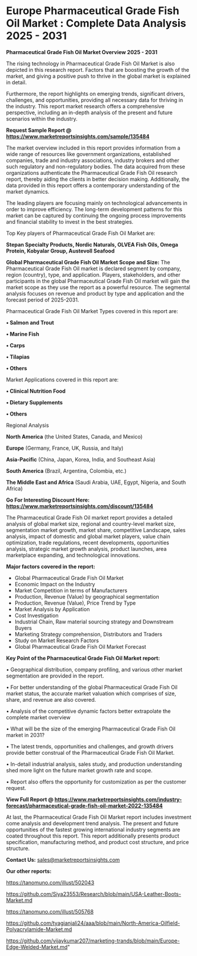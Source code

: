  # Europe Pharmaceutical Grade Fish Oil Market : Complete Data Analysis 2025 - 2031

<Strong> Pharmaceutical Grade Fish Oil Market Overview 2025 - 2031</strong>

The rising technology in Pharmaceutical Grade Fish Oil Market is also depicted in this research report. Factors that are boosting the growth of the market, and giving a positive push to thrive in the global market is explained in detail.

Furthermore, the report highlights on emerging trends, significant drivers, challenges, and opportunities, providing all necessary data for thriving in the industry. This report market research offers a comprehensive perspective, including an in-depth analysis of the present and future scenarios within the industry.

<strong>Request Sample Report @ <a href=https://www.marketreportsinsights.com/sample/135484>https://www.marketreportsinsights.com/sample/135484</a></strong>

The market overview included in this report provides information from a wide range of resources like government organizations, established companies, trade and industry associations, industry brokers and other such regulatory and non-regulatory bodies. The data acquired from these organizations authenticate the Pharmaceutical Grade Fish Oil research report, thereby aiding the clients in better decision making. Additionally, the data provided in this report offers a contemporary understanding of the market dynamics.

The leading players are focusing mainly on technological advancements in order to improve efficiency. The long-term development patterns for this market can be captured by continuing the ongoing process improvements and financial stability to invest in the best strategies.

Top Key players of Pharmaceutical Grade Fish Oil Market are:

<strong>Stepan Specialty Products, Nordic Naturals, OLVEA Fish Oils, Omega Protein, Kobyalar Group, Austevoll Seafood</strong>

<strong><b>Global Pharmaceutical Grade Fish Oil Market Scope and Size:</b></strong>
The Pharmaceutical Grade Fish Oil market is declared segment by company, region (country), type, and application. Players, stakeholders, and other participants in the global Pharmaceutical Grade Fish Oil market will gain the market scope as they use the report as a powerful resource. The segmental analysis focuses on revenue and product by type and application and the forecast period of 2025-2031.

Pharmaceutical Grade Fish Oil Market Types covered in this report are:

<strong>• Salmon and Trout

• Marine Fish

• Carps

• Tilapias

• Others</strong>

Market Applications covered in this report are:

<strong>• Clinical Nutrition Food

• Dietary Supplements

• Others</strong> 

Regional Analysis

<strong>North America</strong> (the United States, Canada, and Mexico)

<strong>Europe</strong> (Germany, France, UK, Russia, and Italy)

<strong>Asia-Pacific</strong> (China, Japan, Korea, India, and Southeast Asia)

<strong>South America</strong> (Brazil, Argentina, Colombia, etc.)

<strong>The Middle East and Africa</strong> (Saudi Arabia, UAE, Egypt, Nigeria, and South Africa)

<strong>Go For Interesting Discount Here: <a href=https://www.marketreportsinsights.com/discount/135484>https://www.marketreportsinsights.com/discount/135484</a></strong>

The Pharmaceutical Grade Fish Oil market report provides a detailed analysis of global market size, regional and country-level market size, segmentation market growth, market share, competitive Landscape, sales analysis, impact of domestic and global market players, value chain optimization, trade regulations, recent developments, opportunities analysis, strategic market growth analysis, product launches, area marketplace expanding, and technological innovations.

<strong><b>Major factors covered in the report:</b></strong>
<ul>
  <li>Global Pharmaceutical Grade Fish Oil Market </li>
  <li>Economic Impact on the Industry</li>
  <li>Market Competition in terms of Manufacturers</li>
  <li>Production, Revenue (Value) by geographical segmentation</li>
  <li>Production, Revenue (Value), Price Trend by Type</li>
  <li>Market Analysis by Application</li>
  <li>Cost Investigation</li>
  <li>Industrial Chain, Raw material sourcing strategy and Downstream Buyers</li>
  <li>Marketing Strategy comprehension, Distributors and Traders</li>
  <li>Study on Market Research Factors</li>
  <li>Global Pharmaceutical Grade Fish Oil Market Forecast</li>
</ul>

<strong><b>Key Point of the Pharmaceutical Grade Fish Oil Market report:</b></strong>

• Geographical distribution, company profiling, and various other market segmentation are provided in the report.

• For better understanding of the global Pharmaceutical Grade Fish Oil market status, the accurate market valuation which comprises of size, share, and revenue are also covered.

• Analysis of the competitive dynamic factors better extrapolate the complete market overview

• What will be the size of the emerging Pharmaceutical Grade Fish Oil market in 2031?

• The latest trends, opportunities and challenges, and growth drivers provide better construal of the Pharmaceutical Grade Fish Oil Market.

• In-detail industrial analysis, sales study, and production understanding shed more light on the future market growth rate and scope.

• Report also offers the opportunity for customization as per the customer request.

<strong><b>View Full Report @ <a href=https://www.marketreportsinsights.com/industry-forecast/pharmaceutical-grade-fish-oil-market-2022-135484>https://www.marketreportsinsights.com/industry-forecast/pharmaceutical-grade-fish-oil-market-2022-135484</a></b></strong>


At last, the Pharmaceutical Grade Fish Oil Market report includes investment come analysis and development trend analysis. The present and future opportunities of the fastest growing international industry segments are coated throughout this report. This report additionally presents product specification, manufacturing method, and product cost structure, and price structure.

<strong>Contact Us:</strong>
sales@marketreportsinsights.com

<strong>Our other reports:</strong>

<a href=https://tanomuno.com/illust/502043>https://tanomuno.com/illust/502043</a>

<a href=https://github.com/Siya23553/Research/blob/main/USA-Leather-Boots-Market.md>https://github.com/Siya23553/Research/blob/main/USA-Leather-Boots-Market.md</a>

<a href=https://tanomuno.com/illust/505768>https://tanomuno.com/illust/505768</a>

<a href=https://github.com/tyagianjali24/aaa/blob/main/North-America-Oilfield-Polyacrylamide-Market.md>https://github.com/tyagianjali24/aaa/blob/main/North-America-Oilfield-Polyacrylamide-Market.md</a>

<a href=https://github.com/vijaykumar207/marketing-trands/blob/main/Europe-Edge-Welded-Market.md>https://github.com/vijaykumar207/marketing-trands/blob/main/Europe-Edge-Welded-Market.md</a>"
